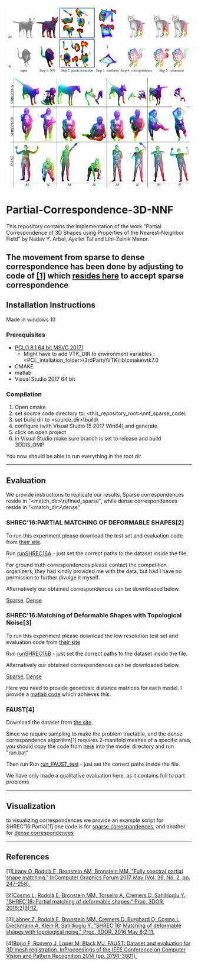 
![Overview](/Figures\/Overview.PNG)
![Results](/Figures\/Results.PNG)

# Partial-Correspondence-3D-NNF
This repository contains the implementation of the work "Partial Correspondence of 3D Shapes using Properties of the Nearest-Neighbor Field" by Nadav Y. Arbel, Ayellet Tal and Lihi-Zelnik Manor.

The movement from sparse to dense correspondence has been done by adjusting to code of [[1]](https://github.com/orlitany/FSPM) which [resides here](./FSPM/) to accept sparse correspondence
---

## Installation Instructions
Made in windows 10
### Prerequisites
 - [PCL(1.8.1 64 bit MSVC 2017)](https://github.com/PointCloudLibrary/pcl/releases)
   - Might have to add VTK_DIR to environment variables : <PCL_intallation_folder>\3rdParty\VTK\lib\cmake\vtk­7.0
 - CMAKE
 - matlab
 - Visual Studio 2017 64 bit 

### Compilation
1. Open cmake
2. set source code directory to: <this_repository_root>\nnf_sparse_code\
3. set build dir to <source_dir>\build\
4. configure (with Visual Studio 15 2017 Win64) and generate
5. click on open project
6. in Visual Studio make sure branch is set to release and build 3DDIS_OMP

You now should be able to run everything in the root dir

---
## Evaluation
We provide instructions to replicate our results. Sparse correspondences reside in "<match_dir>\refined_sparse\", while dense correspondences reside in "<match_dir>\dense\"

### SHREC'16:PARTIAL MATCHING OF DEFORMABLE SHAPES[2]
To run this experiment please download the test set and evaluation code from
[their site](http://www.dais.unive.it/~shrec2016/).

Run [runSHREC16A](./runSHREC16A.m) - just set the correct paths to the dataset inside the file.

For ground truth correspondences please contact the competition organizers, they had kindly provided me with the data, but had I have no permission to further divulge it myself.

Alternatively our obtained correspondences can be downloaded below.

[Sparse](./Results/SHREC16_partial_results_refined_sparse.rar), [Dense](./Results/SHREC16_partial_results_dense.rar)

### SHREC'16:Matching of Deformable Shapes with Topological Noise[3]
To run this experiment please download the  low resolution test set and evaluation code from
[their site](https://vision.in.tum.de/~laehner/shrec2016/dataset.php)

Run [runSHREC16B](./runSHREC16B.m) - just set the correct paths to the dataset inside the file.

Alternatively our obtained correspondences can be downloaded below.

[Sparse](./Results/topology_sparse.rar), [Dense](./Results/topology_dense.rar)

Here you need to provide geoedesic distance matrices for each model. I provide a [matlab code](./create_geo_matrices.m) which achieves this.

### FAUST[4]

Download the dataset from [the site](http://faust.is.tue.mpg.de/).

Since we require sampling to make the problem tractable, and the dense correspondence algorithm[1] requires 2-manifold meshes of a specific area, you should copy the code from [here](./Faust_Sampling) into the model directory and run "run.bat"

Then run Run [run_FAUST_test](./run_FAUST_test.m) - just set the correct paths inside the file.

We have only made a qualitative evaluation here, as it contains full to part problems

---

## Visualization
to visualizing correspondences we provide an example script for SHREC'16:Partial[1] one code is for [sparse correspondences](./visualize_sparse_matches.m), and another for [dense correspondences](./visualize_dense_matches.m)

--- 
## References
[1][Litany O, Rodolà E, Bronstein AM, Bronstein MM. "Fully spectral partial shape matching." InComputer Graphics Forum 2017 May (Vol. 36, No. 2, pp. 247-258).](http://vision.in.tum.de/_media/spezial/bib/litany-eg17.pdf)

[2][Cosmo L, Rodolà E, Bronstein MM, Torsello A, Cremers D, Sahillioglu Y. "SHREC’16: Partial matching of deformable shapes." Proc. 3DOR. 2016;2(9):12.](http://www.dais.unive.it/~shrec2016/shrec16-partial.pdf)

[3][Lähner Z, Rodolà E, Bronstein MM, Cremers D, Burghard O, Cosmo L, Dieckmann A, Klein R, Sahillioglu Y. "SHREC’16: Matching of deformable shapes with topological noise." Proc. 3DOR. 2016 May 8;2:11.](https://vision.in.tum.de/~laehner/shrec2016/shrec16topology.pdf)

[4][Bogo F, Romero J, Loper M, Black MJ. FAUST: Dataset and evaluation for 3D mesh registration. InProceedings of the IEEE Conference on Computer Vision and Pattern Recognition 2014 (pp. 3794-3801).](http://files.is.tue.mpg.de/black/papers/FAUST2014.pdf)
